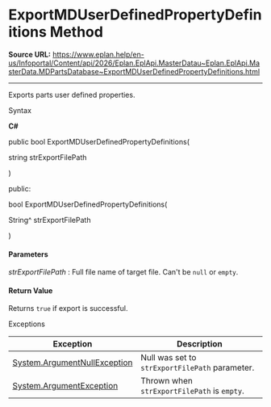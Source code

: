 # ExportMDUserDefinedPropertyDefinitions Method

**Source URL:** https://www.eplan.help/en-us/Infoportal/Content/api/2026/Eplan.EplApi.MasterDatau~Eplan.EplApi.MasterData.MDPartsDatabase~ExportMDUserDefinedPropertyDefinitions.html

---

Exports parts user defined properties.

Syntax

**C#**



public bool ExportMDUserDefinedPropertyDefinitions( 

   string strExportFilePath

)

public:

bool ExportMDUserDefinedPropertyDefinitions( 

   String^ strExportFilePath

)


#### Parameters

*strExportFilePath*
:   Full file name of target file. Can't be `null` or `empty`.

#### Return Value

Returns `true` if export is successful.

Exceptions

| Exception | Description |
| --- | --- |
| [System.ArgumentNullException](#) | Null was set to `strExportFilePath` parameter. |
| [System.ArgumentException](#) | Thrown when `strExportFilePath` is `empty`. |
